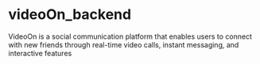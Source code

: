# videoOn_backend
VideoOn is a social communication platform that enables users to connect with new friends through real-time video calls, instant messaging, and interactive features
